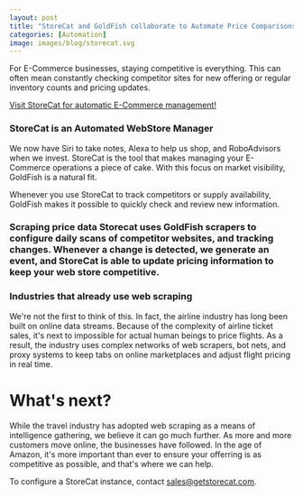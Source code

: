```yaml
---
layout: post
title: "StoreCat and GoldFish collaborate to Automate Price Comparisons"
categories: [Automation]
image: images/blog/storecat.svg
---
```


For E-Commerce businesses, staying competitive is everything. This can often mean constantly checking competitor sites for new offering or regular inventory counts and pricing updates.

<a href="https://getstorecat.com/">Visit StoreCat for automatic E-Commerce management!</a>

<h3>StoreCat is an Automated WebStore Manager</h3>
We now have Siri to take notes, Alexa to help us shop, and RoboAdvisors when we invest. StoreCat is the tool that makes managing your E-Commerce operations a piece of cake. With this focus on market visibility, GoldFish is a natural fit.

Whenever you use StoreCat to track competitors or supply availability, GoldFish makes it possible to quickly check and review new information.

<h3>Scraping price data</a>
Storecat uses GoldFish scrapers to configure daily scans of competitor websites, and tracking changes. Whenever a change is detected, we generate an event, and StoreCat is able to update pricing information to keep your web store competitive.

<h3>Industries that already use web scraping</h3>
We're not the first to think of this. In fact, the airline industry has long been built on online data streams. Because of the complexity of airline ticket sales, it's next to impossible for actual human beings to price flights. As a result, the industry uses complex networks of web scrapers, bot nets, and proxy systems to keep tabs on online marketplaces and adjust flight pricing in real time.

<h1>What's next?</h1>
While the travel industry has adopted web scraping as a means of intelligence gathering, we believe it can go much further. As more and more customers move online, the businesses have followed. In the age of Amazon, it's more important than ever to ensure your offerring is as competitive as possible, and that's where we can help.

To configure a StoreCat instance, contact <a href="emailto:sales@getstorecat.com">sales@getstorecat.com</a>.
